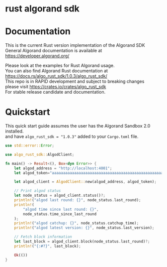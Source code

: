 # rust algorand sdk

# Documentation

This is the current Rust version implementation of the Algorand SDK <br>
General Algorand documentation is available at https://developer.algorand.org/ <br>

Please look at the examples for Rust Algorand usage.<br>
You can also find Algorand Rust documentation at https://docs.rs/algo_rust_sdk/1.0.3/algo_rust_sdk/</br>
This repo is in RAPID development and subject to breaking changes</br>
please visit https://crates.io/crates/algo_rust_sdk </br>
For stable release candidate and documentation.



# Quickstart
This quick start guide assumes the user has the Algorand Sandbox 2.0 installed.<br>
and have `algo_rust_sdk = "1.0.3"` added to your `Cargo.toml` file.

```rust
use std::error::Error;

use algo_rust_sdk::AlgodClient;

fn main() -> Result<(), Box<dyn Error>> {
    let algod_address = "http://localhost:4001";
    let algod_token="aaaaaaaaaaaaaaaaaaaaaaaaaaaaaaaaaaaaaaaaaaaaaaaaaaaaaaaaaaaaaaaa";

    let algod_client = AlgodClient::new(algod_address, algod_token);

    // Print algod status
    let node_status = algod_client.status()?;
    println!("algod last round: {}", node_status.last_round);
    println!(
        "algod time since last round: {}",
        node_status.time_since_last_round
    );
    println!("algod catchup: {}", node_status.catchup_time);
    println!("algod latest version: {}", node_status.last_version);

    // Fetch block information
    let last_block = algod_client.block(node_status.last_round)?;
    println!("{:#?}", last_block);

    Ok(())
}

```
